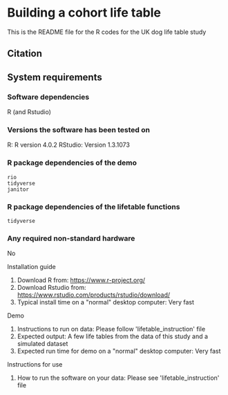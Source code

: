 #  Building a cohort life table
This is the README file for the R codes for the UK dog life table study

## Citation 

## System requirements 
### Software dependencies
R (and Rstudio)

### Versions the software has been tested on
R: R version 4.0.2
RStudio: Version 1.3.1073

### R package dependencies of the demo
    rio
    tidyverse
    janitor

### R package dependencies of the lifetable functions
    tidyverse
    
### Any required non-standard hardware
No

Installation guide
1. Download R from: https://www.r-project.org/
2. Download Rstudio from: https://www.rstudio.com/products/rstudio/download/
3. Typical install time on a "normal" desktop computer: Very fast

Demo
1. Instructions to run on data: Please follow 'lifetable_instruction' file
2. Expected output: A few life tables from the data of this study and a simulated dataset
3. Expected run time for demo on a "normal" desktop computer: Very fast

Instructions for use
1. How to run the software on your data: Please see 'lifetable_instruction' file
